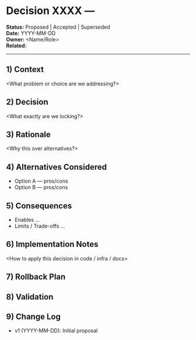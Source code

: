 # Decision XXXX — <Short Title>

**Status:** Proposed | Accepted | Superseded  
**Date:** YYYY-MM-DD  
**Owner:** <Name/Role>  
**Related:** <files or PRs>

---

## 1) Context
<What problem or choice are we addressing?>

## 2) Decision
<What exactly are we locking?>

## 3) Rationale
<Why this over alternatives?>

## 4) Alternatives Considered
- Option A — pros/cons
- Option B — pros/cons

## 5) Consequences
- Enables …
- Limits / Trade-offs …

## 6) Implementation Notes
<How to apply this decision in code / infra / docs>

## 7) Rollback Plan
<What we do if this goes wrong>

## 8) Validation
<Clear DoD or checks that confirm this sticks>

## 9) Change Log
- v1 (YYYY-MM-DD): Initial proposal
